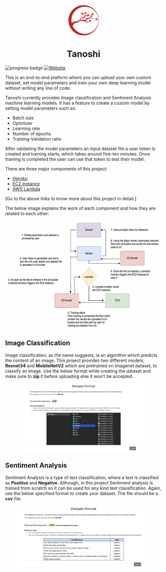 <div align="center">
  <img src="web/static/information/logo.png" height="100px" />
  <h1 class="custom-inline">Tanoshi</h1>
</div>

![progress badge](https://img.shields.io/badge/status-version%201.0-blue)
[![Website](https://img.shields.io/badge/Website-orange.svg)](https://tanoshi.herokuapp.com/)

This is an end-to-end platform where you can upload your own custom dataset, set model parameters and train your own deep learning model without writing any line of code.

Tanoshi currently provides Image classification and Sentiment Analysis machine learning models.
It has a feature to create a custom model by setting model parameters such as:

- Batch size
- Optimizer
- Learning rate
- Number of epochs
- Training-Validation ratio

After validating the model parameters an input dataset file a user token is created and training starts, which takes around five-ten minutes. Once training is completed the user can use that token to test their model.

There are three major components of this project:

- [Heroku](web)
- [EC2 instance](training/server_training)
- [AWS Lambda](training/lambda)

[Go to the above links to know more about this project in detail.]

The below image explains the work of each component and how they are related to each other:

<div align="center">
  <img src="images/flowchart.png" height="350px" />
</div>

## Image Classification

Image classification, as the name suggests, ia an algorithm which predicts the content of an image. This project provides two different models, **Resnet34** and **MobileNetV2** which are pretrained on Imagenet dataset, to classify an image. Use the below format while creating the dataset and make sure to **zip** it before uploading else it won't be accepted.

<div align="center">
  <img src="images/image_dataset.png" height="220px" />
</div>

## Sentiment Analysis

Sentiment Analysis is a type of text classification, where a text is classified as **Positive** and **Negative**. Although, in this project Sentiment analysis is trained from scratch so it can be used for any kind text classification. Again, use the below specified format to create your dataset. The file should be a **csv** file.

<div align="center">
  <img src="images/text_dataset.png" height="200px" />
</div>

